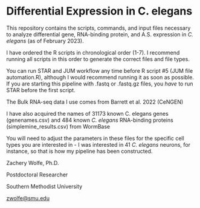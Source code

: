 # Differential Expression in C. elegans
This repository contains the scripts, commands, and input files necessary to analyze differential gene, RNA-binding protein, and A.S. expression in *C. elegans* (as of February 2023).

I have ordered the R scripts in chronological order (1-7). I recommend running all scripts in this order to generate the correct files and file types.

You can run STAR and JUM workflow any time before R script #5 (JUM file automation.R), although I would recommend running it as soon as possible. If you are starting this pipeline with .fastq or .fastq.gz files, you *have* to run STAR before the first script.

The Bulk RNA-seq data I use comes from Barrett et al. 2022 (CeNGEN)

I have also acquired the names of 31173 known C. elegans genes (genenames.csv) and 484 known *C. elegans* RNA-binding proteins (simplemine_results.csv) from WormBase

You will need to adjust the parameters in these files for the specific cell types you are interested in - I was interested in 41 *C. elegans* neurons, for instance, so that is how my pipeline has been constructed.

Zachery Wolfe, Ph.D.

Postdoctoral Researcher

Southern Methodist University

zwolfe@smu.edu

